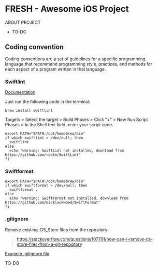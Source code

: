 # FRESH - Awesome iOS Project

ABOUT PROJECT
- TO-DO

## Coding convention

Coding conventions are a set of guidelines for a specific programming language that recommend programming style, practices, and methods for each aspect of a program written in that language.

### Swiftlint

[Documentation](https://github.com/realm/SwiftLint)

Just run the following code in the terminal:
```
brew install swiftlint
```

 Targets > Select the target > Build Phases > Click "+" > New Run Script Phases > In the Shell text field, enter your script code.

```
export PATH="$PATH:/opt/homebrew/bin"
if which swiftlint > /dev/null; then
  swiftlint
else
  echo "warning: SwiftLint not installed, download from https://github.com/realm/SwiftLint"
fi
```


### Swiftformat

```
export PATH="$PATH:/opt/homebrew/bin"
if which swiftformat > /dev/null; then
  swiftformat .
else
  echo "warning: SwiftFormat not installed, download from https://github.com/nicklockwood/SwiftFormat"
fi
```

### .gitignore

Remove existing .DS_Store files from the repository:

> https://stackoverflow.com/questions/107701/how-can-i-remove-ds-store-files-from-a-git-repository

[Example .gitignore file ](https://github.com/github/gitignore/blob/main/Swift.gitignore)


TO-DO
